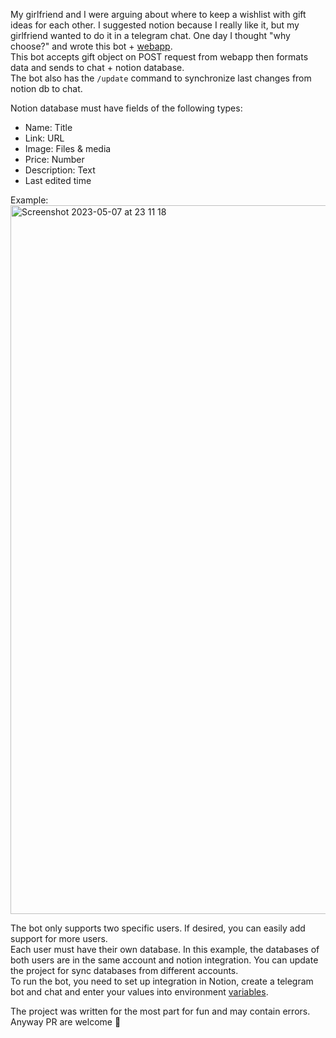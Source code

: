 My girlfriend and I were arguing about where to keep a wishlist with gift ideas for each other. I suggested notion because I really like it, but my girlfriend wanted to do it in a telegram chat. One day I thought "why choose?" and wrote this bot + [webapp](https://github.com/yaroslav-klimuk/wishlist-telegram-webapp). <br>
This bot accepts gift object on POST request from webapp then formats data and sends to chat + notion database. <br>
The bot also has the `/update` command to synchronize last changes from notion db to chat. <br>

Notion database must have fields of the following types:
* Name: Title
* Link: URL
* Image: Files & media
* Price: Number
* Description: Text
* Last edited time <br>

Example:
<img width="1134" alt="Screenshot 2023-05-07 at 23 11 18" src="https://user-images.githubusercontent.com/70700647/236702742-4f479b20-dddf-4c7e-a010-283ae618b595.png">

The bot only supports two specific users. If desired, you can easily add support for more users. <br>
Each user must have their own database. In this example, the databases of both users are in the same account and notion integration. You can update the project for sync databases from different accounts. <br>
To run the bot, you need to set up integration in Notion, create a telegram bot and chat and enter your values into environment [variables](https://github.com/yaroslav-klimuk/telegram-notion-bot/blob/39d2abacfb3adaded5cd0db7d2c5edd33b32adff/.env). <br>

The project was written for the most part for fun and may contain errors. Anyway PR are welcome 🙂
